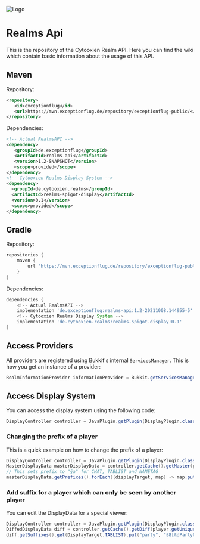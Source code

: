 ![Logo](https://i.imgur.com/6QQrjjA.png)
# Realms Api
This is the repository of the Cytooxien Realm API. Here you can find the wiki which contain basic information about the usage of this API.

## Maven
Repository:
```xml
<repository>  
   <id>exceptionflug</id>  
   <url>https://mvn.exceptionflug.de/repository/exceptionflug-public/</url>  
</repository>
```
Dependencies:
```xml
<!-- Actual RealmsAPI -->
<dependency>  
   <groupId>de.exceptionflug</groupId>  
   <artifactId>realms-api</artifactId>  
   <version>1.2-SNAPSHOT</version>  
   <scope>provided</scope>  
</dependency>
<!-- Cytooxien Realms Display System -->
<dependency>
  <groupId>de.cytooxien.realms</groupId>
  <artifactId>realms-spigot-display</artifactId>
  <version>0.1</version>
  <scope>provided</scope>
</dependency>
```

## Gradle
Repository:
```gradle
repositories {
    maven {
        url 'https://mvn.exceptionflug.de/repository/exceptionflug-public/'
    }
}
```
Dependencies:
```gradle
dependencies {
    <!-- Actual RealmsAPI -->
    implementation 'de.exceptionflug:realms-api:1.2-20211008.144955-5'
    <!-- Cytooxien Realms Display System -->
    implementation 'de.cytooxien.realms:realms-spigot-display:0.1'
}
```

## Access Providers
All providers are registered using Bukkit's internal `ServicesManager`. This is how you get an instance of a provider:
```java
RealmInformationProvider informationProvider = Bukkit.getServicesManager().load(RealmInformationProvider.class);
```

## Access Display System
You can access the display system using the following code:
```java
DisplayController controller = JavaPlugin.getPlugin(DisplayPlugin.class).displayController();
```

### Changing the prefix of a player
This is a quick example on how to change the prefix of a player:
```java
DisplayController controller = JavaPlugin.getPlugin(DisplayPlugin.class).displayController();
MasterDisplayData masterDisplayData = controller.getCache().getMaster(player.getUniqueId());
// This sets prefix to "§a" for CHAT, TABLIST and NAMETAG
masterDisplayData.getPrefixes().forEach((displayTarget, map) -> map.put("group", "§a"));
```

### Add suffix for a player which can only be seen by another player
You can edit the DisplayData for a special viewer:
```java
DisplayController controller = JavaPlugin.getPlugin(DisplayPlugin.class).displayController();
DiffedDisplayData diff = controller.getCache().getDiff(player.getUniqueId(), viewer.getUniqueId());
diff.getSuffixes().get(DisplayTarget.TABLIST).put("party", "§8[§dParty§8]");
```

